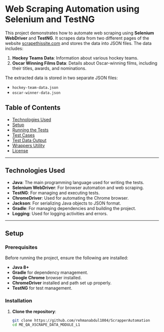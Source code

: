 # Web Scraping Automation using Selenium and TestNG

This project demonstrates how to automate web scraping using **Selenium WebDriver** and **TestNG**. It scrapes data from two different pages of the website [scrapethissite.com](https://www.scrapethissite.com/pages/) and stores the data into JSON files. The data includes:

1. **Hockey Teams Data**: Information about various hockey teams.
2. **Oscar Winning Films Data**: Details about Oscar-winning films, including their titles, awards, and nominations.

The extracted data is stored in two separate JSON files:

- `hockey-team-data.json`
- `oscar-winner-data.json`

## Table of Contents

- [Technologies Used](#technologies-used)
- [Setup](#setup)
- [Running the Tests](#running-the-tests)
- [Test Cases](#test-cases)
- [Test Data Output](#test-data-output)
- [Wrappers Utility](#wrappers-utility)
- [License](#license)

---

## Technologies Used

- **Java**: The main programming language used for writing the tests.
- **Selenium WebDriver**: For browser automation and web scraping.
- **TestNG**: For managing and executing tests.
- **ChromeDriver**: Used for automating the Chrome browser.
- **Jackson**: For serializing Java objects to JSON format.
- **Gradle**: For managing dependencies and building the project.
- **Logging**: Used for logging activities and errors.

---

## Setup

### Prerequisites

Before running the project, ensure the following are installed:

- **Java 8+**
- **Gradle** for dependency management.
- **Google Chrome** browser installed.
- **ChromeDriver** installed and path set up properly.
- **TestNG** for test management.

### Installation

1. **Clone the repository**:

   ```bash
   git clone https://github.com/rehmanabdul1004/ScrapperAutomation
   cd ME_QA_XSCRAPE_DATA_MODULE_L1
   ```
